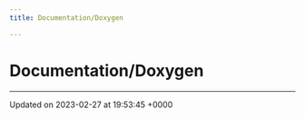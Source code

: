 ```yaml
---
title: Documentation/Doxygen

---
```


# Documentation/Doxygen








-------------------------------

Updated on 2023-02-27 at 19:53:45 +0000
